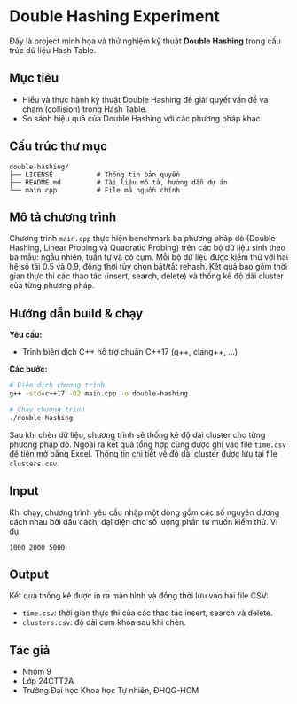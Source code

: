 # Double Hashing Experiment

Đây là project minh họa và thử nghiệm kỹ thuật **Double Hashing** trong cấu trúc dữ liệu Hash Table.

## Mục tiêu

- Hiểu và thực hành kỹ thuật Double Hashing để giải quyết vấn đề va chạm (collision) trong Hash Table.
- So sánh hiệu quả của Double Hashing với các phương pháp khác.

## Cấu trúc thư mục

```text
double-hashing/
├── LICENSE           # Thông tin bản quyền
├── README.md         # Tài liệu mô tả, hướng dẫn dự án
└── main.cpp          # File mã nguồn chính
```

## Mô tả chương trình

Chương trình `main.cpp` thực hiện benchmark ba phương pháp dò
(Double Hashing, Linear Probing và Quadratic Probing) trên các bộ dữ
liệu sinh theo ba mẫu: ngẫu nhiên, tuần tự và có cụm. Mỗi bộ dữ liệu
được kiểm thử với hai hệ số tải 0.5 và 0.9, đồng thời tùy chọn bật/tắt
rehash. Kết quả bao gồm thời gian thực thi các thao tác (insert,
search, delete) và thống kê độ dài cluster của từng phương pháp.

## Hướng dẫn build & chạy

**Yêu cầu:**
- Trình biên dịch C++ hỗ trợ chuẩn C++17 (g++, clang++, ...)

**Các bước:**

```sh
# Biên dịch chương trình
g++ -std=c++17 -O2 main.cpp -o double-hashing

# Chạy chương trình
./double-hashing
```

Sau khi chèn dữ liệu, chương trình sẽ thống kê độ dài cluster cho từng phương pháp dò.
Ngoài ra kết quả tổng hợp cũng được ghi vào file `time.csv` để tiện mở bằng Excel.
Thông tin chi tiết về độ dài cluster được lưu tại file `clusters.csv`.

## Input

Khi chạy, chương trình yêu cầu nhập một dòng gồm các số nguyên dương cách
nhau bởi dấu cách, đại diện cho số lượng phần tử muốn kiểm thử. Ví dụ:

```text
1000 2000 5000
```

## Output

Kết quả thống kê được in ra màn hình và đồng thời lưu vào hai file CSV:

- `time.csv`: thời gian thực thi của các thao tác insert, search và delete.
- `clusters.csv`: độ dài cụm khóa sau khi chèn.

## Tác giả

- Nhóm 9
- Lớp 24CTT2A
- Trường Đại học Khoa học Tự nhiên, ĐHQG-HCM
